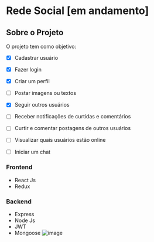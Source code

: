 # Rede Social [em andamento]

## Sobre o Projeto
O projeto tem como objetivo:
- [x] Cadastrar usuário
- [x] Fazer login
- [x] Criar um perfil
- [ ] Postar imagens ou textos
- [x] Seguir outros usuários
- [ ] Receber notificações de curtidas e comentários
- [ ] Curtir e comentar postagens de outros usuários
- [ ] Visualizar quais usuários estão online
- [ ] Iniciar um chat 


### Frontend
- React Js
- Redux

### Backend
- Express
- Node Js
- JWT
- Mongoose
![image](https://user-images.githubusercontent.com/121184472/230194283-8813fbb6-eb38-4c8f-b254-4098d6eaa302.png)

